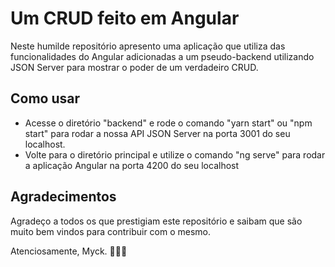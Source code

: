 # Um CRUD feito em Angular

Neste humilde repositório apresento uma aplicação que utiliza das funcionalidades do Angular adicionadas a um pseudo-backend utilizando JSON Server para mostrar o poder de um verdadeiro CRUD.

## Como usar

* Acesse o diretório "backend" e rode o comando "yarn start" ou "npm start" para rodar a nossa API JSON Server na porta 3001 do seu localhost.
* Volte para o diretório principal e utilize o comando "ng serve" para rodar a aplicação Angular na porta 4200 do seu localhost

## Agradecimentos

Agradeço a todos os que prestigiam este repositório e saibam que são muito bem vindos para contribuir com o mesmo.

Atenciosamente, Myck. 👨🏻‍🔬
